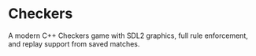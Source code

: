# Checkers
A modern C++ Checkers game with SDL2 graphics, full rule enforcement, and replay support from saved matches.
